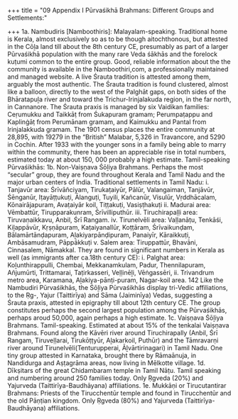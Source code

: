 +++
title = "09 Appendix I Pūrvaśikhā Brahmans: Different Groups and Settlements:"

+++
1a. Nambudiris [Namboothiris]: Malayalam-speaking. Traditional home is Kerala, almost exclusively so as to be though aitochthonous, but attested in the Cōḻa land till about the 8th century CE, presumably as part of a larger Pūrvaśikhā population with the many rare Veda śākhās and the forelock kuṭumi common to the entire group. Good, reliable information about the the community is available in the Namboothiri,com, a professionally maintained and managed website. 
A live Śrauta tradition is attested among them, arguably the most authentic. The Śrauta tradition is found clustered, almost like a balloon, directly to the west of the Palghāt gaps, on both sides of the Bhāratapuḻa river and toward the Trichur-Irinjalakuda region, in the far north, in Cannanore. The Śrauta praxis is managed by six Vaidikan families: Ceṛumukku and Taikkāṭ from Śukapuram gramam; Perumpaṭappu and Kaplinġāṭ from Perumānam gramam, and Kaimukku and Pantal from Irinjalakkuda gramam. 
The 1901 census places the entire community at 28,895, with 19279 in the “British” Malabar, 5,326 in Travancore, and 5290 in Cochin. After 1933 with the younger sons in a family being able to marry within the community, there has been an appreciable rise in total numbers, estimated today at about 150, 000 probably a high estimate. 
Tamil-speaking Pūrvaśikhās: 
1b. Non-Vaiṣṇava Śōḻiya Brahmans. Perhaps the most “secular” group, they are found throughout Kerala and Tamil Nadu and the major urban centers of India. 
Traditional settlements in Tamil Nadu: 
i. Tanjavūr area: Śrīvāñciyam, Tirukaṭaiyūr, Pālūr, Valangaiman, Tanjāvūr, 
Śēnganūr, Iṭayāṭṭukuṭi, Ālanguṭi, Tuyili, Kañcanūr, Visulūr, Vṛddhācalam, Kōnairājapuram, Avaṭaiyār koil, Tiṭṭakuṭi, Vasiṣṭhakuṭi ii. Madurai area: Vēmbattūr, Tirupparakunram, Śrīvilliputhūr. iii. Tiruchirapaḷḷi area: Tiruvaṇaikkavu, Anbil, Śrī Rangam. iv. Tirunelvēli area: Vaḷḷanāṭu, Tenkāśi, Kiḻappāvūr, Kṛṣṇāpuram, Kaṭaiyanallūr, 
Koṭṭāram, Śrīvaikunḍam, Bālamārtānḍapuram, Aḻakiyarpānḍipuram, Panaiyīr, Kāraikkuṭi, Ambāsamudram, Pāppākkuṭi v. Salem area: Tiruppattūr, Bhavāni, Cinnasalem, Nāmakkal. 
They are found in significant numbers in Kerala as well (as immigrants after ca.18th century CE): 
i. Palghat area: Koḻunthirappulli, Chembai, Mekkanamkulam, Padur, Thennilapuram, Añjumūrti, Trittamarai, Taṭirkasseri, Veḷḷinēḻi, Vēṅgassēri, 
ii. Trivandrum metro area, Karamana, Aḻakiya-pānṭi-puram, Nagar-koil area. 
142 
Like the Nambudiri Pūrvaśikhās, the Śōḻiya Pūrvaśikhās display tri-Vedic affiliations, to the Ṛg-, Yajur (Taittirīya) and Sāma (Jaiminīya) Vedas, suggesting a Śrauta praxis, attested in epigraphy till about 12th century CE. 
The group constitutes perhaps the second largest population among the Pūrvaśikhās, perhaps aroud 50,000, again perhaps a high estimate. 
1c. Vaiṣṇava Śōḻiya Brahmans. Tamil-speaking. Estimated at about 15% of the tenkalai Vaiṣṇava Brahmans. Found along the Kāvēri river around Tiruchirapally (Anbil, Śrī Rangam, Tiruveḷḷarai, Tirukōṭṭyūr, Aḻakarkoil, Puthūr) and the Tāmravarṇi river around Tirunelvēli(Tenturupperai, Āḻvārtirinagari) in Tamil Nadu. One tiny group attested in Karnataka, brought there by Rāmaānuja, in Nandidurga and Aṣṭagrāma areas, now living in Mēlkotte village. 
1d. Dīkṣitars of the great Chidambaram temple in Tamil Nāṭu. Tamil speaking and numbering around 250 families today. Only Ṛgveda (20%) and Yajurveda (Taittirīya-Baudhāyana) affiliations. 
1e. Mukkāṇi or Tirucutantirar Brahmans: Priests of the Tirucchentūr temple and found in Tirucchentūr and the old Pāṇṭian kingdom. Only Ṛgveda (80%) and Yajurveda (Taittirīya- Baudhāyana) affiliations. 
